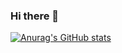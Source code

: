 ### Hi there 👋

[![Anurag's GitHub stats](https://github-readme-stats.vercel.app/api?username=ThanhKien00)](https://github.com/anuraghazra/github-readme-stats)
<!--
**ThanhKien00/ThanhKien00** is a ✨ _special_ ✨ repository because its `README.md` (this file) appears on your GitHub profile.

Here are some ideas to get you started:

- 🔭 I’m currently working on ...
- 🌱 I’m currently learning ...
- 👯 I’m looking to collaborate on ...
- 🤔 I’m looking for help with ...
- 💬 Ask me about ...
- 📫 How to reach me: ...
- 😄 Pronouns: ...
- ⚡ Fun fact: ...
-->
